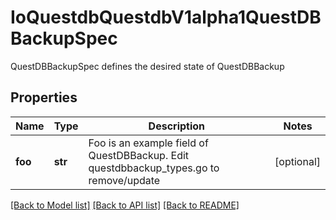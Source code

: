# IoQuestdbQuestdbV1alpha1QuestDBBackupSpec

QuestDBBackupSpec defines the desired state of QuestDBBackup
## Properties
Name | Type | Description | Notes
------------ | ------------- | ------------- | -------------
**foo** | **str** | Foo is an example field of QuestDBBackup. Edit questdbbackup_types.go to remove/update | [optional] 

[[Back to Model list]](../README.md#documentation-for-models) [[Back to API list]](../README.md#documentation-for-api-endpoints) [[Back to README]](../README.md)


